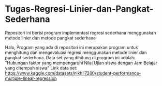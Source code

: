 # Tugas-Regresi-Linier-dan-Pangkat-Sederhana
Repositori ini berisi program implementasi regresi sederhana menggunakan metode linier dan metode pangkat sederhana


Halo, Program yang ada di repositori ini merupakan program untuk menghitung dan mengevaluasi regresi menggunakan metode linier dan pangkat sederhana.
Data set yang dihitung di program ini adalah:
"Hubungan faktor yang mempengaruhi Nilai Ujian siswa dengan Jam Belajar yang ditempuh siswa"
Link data set:
https://www.kaggle.com/datasets/nikhil7280/student-performance-multiple-linear-regression
